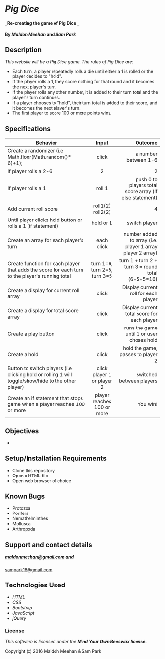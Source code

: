 # _Pig Dice_

#### _Re-creating the game of Pig Dice _

#### By _**Maldon Meehan**_ and _**Sam Park**_


## Description

_This website will be a Pig Dice game._
_The rules of Pig Dice are:_
* Each turn, a player repeatedly rolls a die until either a 1 is rolled or the player decides to "hold".
* If the player rolls a 1, they score nothing for that round and it becomes the next player's turn.
* If the player rolls any other number, it is added to their turn total and the player's turn continues.
* If a player chooses to "hold", their turn total is added to their score, and it becomes the next player's turn.
* The first player to score 100 or more points wins.

## Specifications
| Behavior        | Input           | Outcome  |
| ------------- |:-------------:| -----:|
| Create a randomizer (i.e Math.floor(Math.random()* 6)+1); | click | a number between 1-6|
| If player rolls a 2-6 | 2 | 2|
| If player rolls a 1 | roll 1 | push 0 to players total score array (if else statement)|
| Add current roll score  | roll1(2) roll2(2) | 4|
| Until player clicks hold button or rolls a 1 (if statement) |hold or 1| switch player|
| Create an array for each player's turn | each click | number added to array (i.e. player 1 array player 2 array)|
| Create function for each player that adds the score for each turn to the player's running total | turn 1=6, turn 2=5, turn 3=5 | turn 1 + turn 2 + turn 3 = round total (6+5+5=16)|
| Create a display for current roll array | click | Display current roll for each player|
| Create a display for total score array | click | Display current total score for each player|
| Create a play button | click | runs the game until 1 or user choses hold|
| Create a hold | click | hold the game, passes to player 2|
| Button to switch players (i.e clicking hold or rolling 1 will toggle/show/hide to the other player) | click player 1 or player 2 | switched between players|
| Create an if statement that stops game when a player reaches 100 or more | player reaches 100 or more | You win!|

## Objectives
*

## Setup/Installation Requirements

* Clone this repository
* Open a HTML file
* Open web browser of choice

## Known Bugs
* Protozoa
* Porifera
* Nemathelminthes
* Mollusca
* Arthropoda


## Support and contact details

##### [maldonmeehan@gmail.com](maldonmeehan@gmail.com!) and
[sampark18@gmail.com](sampark18@gmail.com!)

## Technologies Used

* _HTML_
* _CSS_
* _Bootstrap_
* _JavaScript_
* _jQuery_

### License

*This software is licensed under the **_Mind Your Own Beeswax license._***

Copyright (c) 2016 Maldoh Meehan & Sam Park

